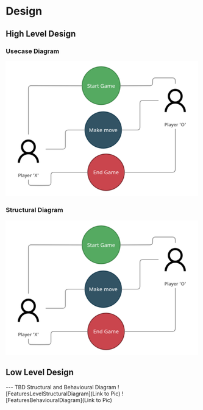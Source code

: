 # Design

## High Level Design 

### Usecase Diagram

![Architecture](https://github.com/ArnoldKevinDesouza/Tic-Tac-Toe/blob/main/6_Media/usecase%20HL.png?raw=true)

### Structural Diagram

![Architecture](https://github.com/ArnoldKevinDesouza/Tic-Tac-Toe/blob/main/6_Media/usecase%20HL.png?raw=true)

## Low Level Design 

--- TBD Structural and Behavioural Diagram
![FeaturesLevelStructuralDiagram](Link to Pic)
![FeaturesBehaviouralDiagram](Link to Pic)
